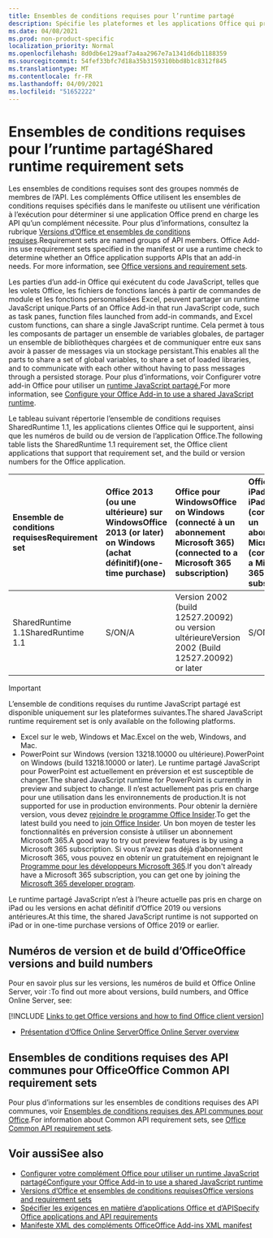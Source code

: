 ```yaml
---
title: Ensembles de conditions requises pour l’runtime partagé
description: Spécifie les plateformes et les applications Office qui prisent en charge les API SharedRuntime.
ms.date: 04/08/2021
ms.prod: non-product-specific
localization_priority: Normal
ms.openlocfilehash: 8d0db6e129aaf7a4aa2967e7a1341d6db1188359
ms.sourcegitcommit: 54fef33bfc7d18a35b3159310bbd8b1c8312f845
ms.translationtype: MT
ms.contentlocale: fr-FR
ms.lasthandoff: 04/09/2021
ms.locfileid: "51652222"
---
```

# <a name="shared-runtime-requirement-sets"></a><span data-ttu-id="0d8d2-103">Ensembles de conditions requises pour l’runtime partagé</span><span class="sxs-lookup"><span data-stu-id="0d8d2-103">Shared runtime requirement sets</span></span>

<span data-ttu-id="0d8d2-p101">Les ensembles de conditions requises sont des groupes nommés de membres de l’API. Les compléments Office utilisent les ensembles de conditions requises spécifiés dans le manifeste ou utilisent une vérification à l’exécution pour déterminer si une application Office prend en charge les API qu’un complément nécessite. Pour plus d’informations, consultez la rubrique [Versions d’Office et ensembles de conditions requises](../../develop/office-versions-and-requirement-sets.md).</span><span class="sxs-lookup"><span data-stu-id="0d8d2-p101">Requirement sets are named groups of API members. Office Add-ins use requirement sets specified in the manifest or use a runtime check to determine whether an Office application supports APIs that an add-in needs. For more information, see [Office versions and requirement sets](../../develop/office-versions-and-requirement-sets.md).</span></span>

<span data-ttu-id="0d8d2-107">Les parties d’un add-in Office qui exécutent du code JavaScript, telles que les volets Office, les fichiers de fonctions lancés à partir de commandes de module et les fonctions personnalisées Excel, peuvent partager un runtime JavaScript unique.</span><span class="sxs-lookup"><span data-stu-id="0d8d2-107">Parts of an Office Add-in that run JavaScript code, such as task panes, function files launched from add-in commands, and Excel custom functions, can share a single JavaScript runtime.</span></span> <span data-ttu-id="0d8d2-108">Cela permet à tous les composants de partager un ensemble de variables globales, de partager un ensemble de bibliothèques chargées et de communiquer entre eux sans avoir à passer de messages via un stockage persistant.</span><span class="sxs-lookup"><span data-stu-id="0d8d2-108">This enables all the parts to share a set of global variables, to share a set of loaded libraries, and to communicate with each other without having to pass messages through a persisted storage.</span></span> <span data-ttu-id="0d8d2-109">Pour plus d’informations, voir Configurer votre add-in Office pour utiliser un [runtime JavaScript partagé.](../../develop/configure-your-add-in-to-use-a-shared-runtime.md)</span><span class="sxs-lookup"><span data-stu-id="0d8d2-109">For more information, see [Configure your Office Add-in to use a shared JavaScript runtime](../../develop/configure-your-add-in-to-use-a-shared-runtime.md).</span></span>

<span data-ttu-id="0d8d2-110">Le tableau suivant répertorie l’ensemble de conditions requises SharedRuntime 1.1, les applications clientes Office qui le supportent, ainsi que les numéros de build ou de version de l’application Office.</span><span class="sxs-lookup"><span data-stu-id="0d8d2-110">The following table lists the SharedRuntime 1.1 requirement set, the Office client applications that support that requirement set, and the build or version numbers for the Office application.</span></span>

|  <span data-ttu-id="0d8d2-111">Ensemble de conditions requises</span><span class="sxs-lookup"><span data-stu-id="0d8d2-111">Requirement set</span></span>  |  <span data-ttu-id="0d8d2-112">Office 2013 (ou une ultérieure) sur Windows</span><span class="sxs-lookup"><span data-stu-id="0d8d2-112">Office 2013 (or later) on Windows</span></span><br><span data-ttu-id="0d8d2-113">(achat définitif)</span><span class="sxs-lookup"><span data-stu-id="0d8d2-113">(one-time purchase)</span></span> | <span data-ttu-id="0d8d2-114">Office pour Windows</span><span class="sxs-lookup"><span data-stu-id="0d8d2-114">Office on Windows</span></span><br><span data-ttu-id="0d8d2-115">(connecté à un abonnement Microsoft 365)</span><span class="sxs-lookup"><span data-stu-id="0d8d2-115">(connected to a Microsoft 365 subscription)</span></span>   |  <span data-ttu-id="0d8d2-116">Office sur iPad</span><span class="sxs-lookup"><span data-stu-id="0d8d2-116">Office on iPad</span></span><br><span data-ttu-id="0d8d2-117">(connecté à un abonnement Microsoft 365)</span><span class="sxs-lookup"><span data-stu-id="0d8d2-117">(connected to a Microsoft 365 subscription)</span></span>  |  <span data-ttu-id="0d8d2-118">Office sur Mac</span><span class="sxs-lookup"><span data-stu-id="0d8d2-118">Office on Mac</span></span><br><span data-ttu-id="0d8d2-119">(connecté à un abonnement Microsoft 365)</span><span class="sxs-lookup"><span data-stu-id="0d8d2-119">(connected to a Microsoft 365 subscription)</span></span>  | <span data-ttu-id="0d8d2-120">Office sur le web</span><span class="sxs-lookup"><span data-stu-id="0d8d2-120">Office on the web</span></span>  | <span data-ttu-id="0d8d2-121">Office Online Server</span><span class="sxs-lookup"><span data-stu-id="0d8d2-121">Office Online Server</span></span> |
|:-----|:-----|:-----|:-----|:-----|:-----|:-----|
| <span data-ttu-id="0d8d2-122">SharedRuntime 1.1</span><span class="sxs-lookup"><span data-stu-id="0d8d2-122">SharedRuntime 1.1</span></span>  | <span data-ttu-id="0d8d2-123">S/O</span><span class="sxs-lookup"><span data-stu-id="0d8d2-123">N/A</span></span> | <span data-ttu-id="0d8d2-124">Version 2002 (build 12527.20092) ou version ultérieure</span><span class="sxs-lookup"><span data-stu-id="0d8d2-124">Version 2002 (Build 12527.20092) or later</span></span> | <span data-ttu-id="0d8d2-125">S/O</span><span class="sxs-lookup"><span data-stu-id="0d8d2-125">N/A</span></span> | <span data-ttu-id="0d8d2-126">16.35 ou version ultérieure</span><span class="sxs-lookup"><span data-stu-id="0d8d2-126">16.35 or later</span></span> | <span data-ttu-id="0d8d2-127">Février 2020</span><span class="sxs-lookup"><span data-stu-id="0d8d2-127">February 2020</span></span> | <span data-ttu-id="0d8d2-128">S/O</span><span class="sxs-lookup"><span data-stu-id="0d8d2-128">N/A</span></span> |

> [!IMPORTANT]
> <span data-ttu-id="0d8d2-129">L’ensemble de conditions requises du runtime JavaScript partagé est disponible uniquement sur les plateformes suivantes.</span><span class="sxs-lookup"><span data-stu-id="0d8d2-129">The shared JavaScript runtime requirement set is only available on the following platforms.</span></span>
>
> - <span data-ttu-id="0d8d2-130">Excel sur le web, Windows et Mac.</span><span class="sxs-lookup"><span data-stu-id="0d8d2-130">Excel on the web, Windows, and Mac.</span></span>
> - <span data-ttu-id="0d8d2-131">PowerPoint sur Windows (version 13218.10000 ou ultérieure).</span><span class="sxs-lookup"><span data-stu-id="0d8d2-131">PowerPoint on Windows (build 13218.10000 or later).</span></span> <span data-ttu-id="0d8d2-132">Le runtime partagé JavaScript pour PowerPoint est actuellement en préversion et est susceptible de changer.</span><span class="sxs-lookup"><span data-stu-id="0d8d2-132">The shared JavaScript runtime for PowerPoint is currently in preview and subject to change.</span></span> <span data-ttu-id="0d8d2-133">Il n’est actuellement pas pris en charge pour une utilisation dans les environnements de production.</span><span class="sxs-lookup"><span data-stu-id="0d8d2-133">It is not supported for use in production environments.</span></span> <span data-ttu-id="0d8d2-134">Pour obtenir la dernière version, vous devez [rejoindre le programme Office Insider](https://insider.office.com/join).</span><span class="sxs-lookup"><span data-stu-id="0d8d2-134">To get the latest build you need to [join Office Insider](https://insider.office.com/join).</span></span> <span data-ttu-id="0d8d2-135">Un bon moyen de tester les fonctionnalités en préversion consiste à utiliser un abonnement Microsoft 365.</span><span class="sxs-lookup"><span data-stu-id="0d8d2-135">A good way to try out preview features is by using a Microsoft 365 subscription.</span></span> <span data-ttu-id="0d8d2-136">Si vous n’avez pas déjà d’abonnement Microsoft 365, vous pouvez en obtenir un gratuitement en rejoignant le [Programme pour les développeurs Microsoft 365](https://developer.microsoft.com/office/dev-program).</span><span class="sxs-lookup"><span data-stu-id="0d8d2-136">If you don't already have a Microsoft 365 subscription, you can get one by joining the [Microsoft 365 developer program](https://developer.microsoft.com/office/dev-program).</span></span>
>
> <span data-ttu-id="0d8d2-137">Le runtime partagé JavaScript n’est à l’heure actuelle pas pris en charge on iPad ou les versions en achat définitif d’Office 2019 ou versions antérieures.</span><span class="sxs-lookup"><span data-stu-id="0d8d2-137">At this time, the shared JavaScript runtime is not supported on iPad or in one-time purchase versions of Office 2019 or earlier.</span></span>

## <a name="office-versions-and-build-numbers"></a><span data-ttu-id="0d8d2-138">Numéros de version et de build d’Office</span><span class="sxs-lookup"><span data-stu-id="0d8d2-138">Office versions and build numbers</span></span>

<span data-ttu-id="0d8d2-139">Pour en savoir plus sur les versions, les numéros de build et Office Online Server, voir :</span><span class="sxs-lookup"><span data-stu-id="0d8d2-139">To find out more about versions, build numbers, and Office Online Server, see:</span></span>

[!INCLUDE [Links to get Office versions and how to find Office client version](../../includes/links-get-office-versions-builds.md)]
- [<span data-ttu-id="0d8d2-140">Présentation d’Office Online Server</span><span class="sxs-lookup"><span data-stu-id="0d8d2-140">Office Online Server overview</span></span>](/officeonlineserver/office-online-server-overview)

## <a name="office-common-api-requirement-sets"></a><span data-ttu-id="0d8d2-141">Ensembles de conditions requises des API communes pour Office</span><span class="sxs-lookup"><span data-stu-id="0d8d2-141">Office Common API requirement sets</span></span>

<span data-ttu-id="0d8d2-142">Pour plus d’informations sur les ensembles de conditions requises des API communes, voir [Ensembles de conditions requises des API communes pour Office](office-add-in-requirement-sets.md).</span><span class="sxs-lookup"><span data-stu-id="0d8d2-142">For information about Common API requirement sets, see [Office Common API requirement sets](office-add-in-requirement-sets.md).</span></span>

## <a name="see-also"></a><span data-ttu-id="0d8d2-143">Voir aussi</span><span class="sxs-lookup"><span data-stu-id="0d8d2-143">See also</span></span>

- [<span data-ttu-id="0d8d2-144">Configurer votre complément Office pour utiliser un runtime JavaScript partagé</span><span class="sxs-lookup"><span data-stu-id="0d8d2-144">Configure your Office Add-in to use a shared JavaScript runtime</span></span>](../../develop/configure-your-add-in-to-use-a-shared-runtime.md)
- [<span data-ttu-id="0d8d2-145">Versions d’Office et ensembles de conditions requises</span><span class="sxs-lookup"><span data-stu-id="0d8d2-145">Office versions and requirement sets</span></span>](../../develop/office-versions-and-requirement-sets.md)
- [<span data-ttu-id="0d8d2-146">Spécifier les exigences en matière d’applications Office et d’API</span><span class="sxs-lookup"><span data-stu-id="0d8d2-146">Specify Office applications and API requirements</span></span>](../../develop/specify-office-hosts-and-api-requirements.md)
- [<span data-ttu-id="0d8d2-147">Manifeste XML des compléments Office</span><span class="sxs-lookup"><span data-stu-id="0d8d2-147">Office Add-ins XML manifest</span></span>](../../develop/add-in-manifests.md)
